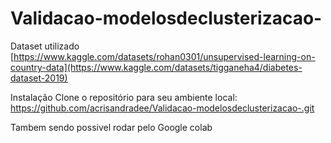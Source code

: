 # Validacao-modelosdeclusterizacao-

Dataset utilizado
[https://www.kaggle.com/datasets/rohan0301/unsupervised-learning-on-country-data](https://www.kaggle.com/datasets/tigganeha4/diabetes-dataset-2019)

Instalação
Clone o repositório para seu ambiente local:
https://github.com/acrisandradee/Validacao-modelosdeclusterizacao-.git

Tambem sendo possivel rodar pelo Google colab
